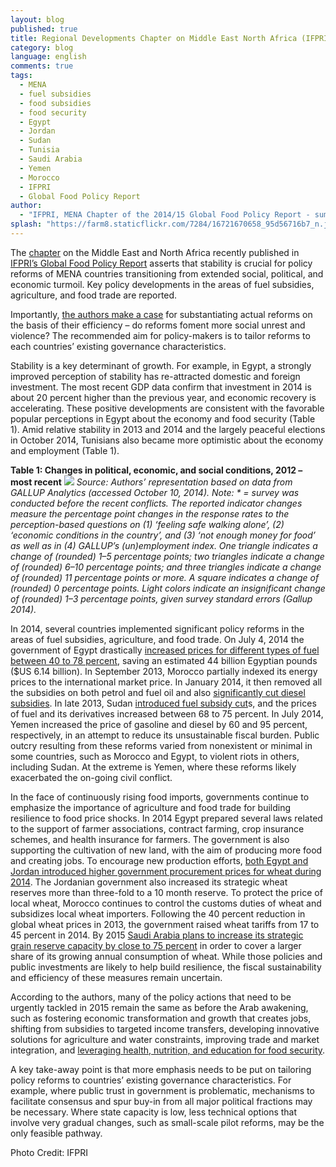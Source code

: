 ```yaml
---
layout: blog
published: true
title: Regional Developments Chapter on Middle East North Africa (IFPRI Global Food Policy Report)
category: blog
language: english
comments: true
tags: 
  - MENA
  - fuel subsidies
  - food subsidies
  - food security
  - Egypt
  - Jordan
  - Sudan
  - Tunisia
  - Saudi Arabia
  - Yemen
  - Morocco
  - IFPRI
  - Global Food Policy Report
author: 
  - "IFPRI, MENA Chapter of the 2014/15 Global Food Policy Report - summarized by Jacopo Bordignon"
splash: "https://farm8.staticflickr.com/7284/16721670658_95d56716b7_n.jpg"
---
```


The [chapter](http://www.ifpri.org/sites/default/files/gfpr/2015/feature_3088.html) on the Middle East and North Africa recently published in [IFPRI’s Global Food Policy Report](http://www.ifpri.org/sites/default/files/publications/gfpr20142015.pdf) asserts that stability is crucial for policy reforms of MENA countries transitioning from extended social, political, and economic turmoil. Key policy developments in the areas of fuel subsidies, agriculture, and food trade are reported. 
<!-- more -->

Importantly, [the authors make a case](http://www.ifpri.org/sites/default/files/gfpr/2015/feature_3088.html) for substantiating actual reforms on the basis of their efficiency – do reforms foment more social unrest and violence? The recommended aim for policy-makers is to tailor reforms to each countries’ existing governance characteristics. 


Stability is a key determinant of growth. For example, in Egypt, a strongly improved perception of stability has re-attracted domestic and foreign investment. The most recent GDP data confirm that investment in 2014 is about 20 percent higher than the previous year, and economic recovery is accelerating. These positive developments are consistent with the favorable popular perceptions in Egypt about the economy and food security (Table 1). Amid relative stability in 2013 and 2014 and the largely peaceful elections in October 2014, Tunisians also became more optimistic about the economy and employment (Table 1).


**Table 1: Changes in political, economic, and social conditions, 2012 – most recent**
![](https://farm8.staticflickr.com/7586/16721731098_5bd078c71f.jpg)
_Source: Authors’ representation based on data from GALLUP Analytics (accessed October 10, 2014).
Note: * = survey was conducted before the recent conflicts. The reported indicator changes measure the percentage point changes in the response rates to the perception-based questions on (1) ‘feeling safe walking alone’, (2) ‘economic conditions in the country’, and (3) ‘not enough money for food’ as well as in (4) GALLUP’s (un)employment index. One triangle indicates a change of (rounded) 1–5 percentage points; two triangles indicate a change of (rounded) 6–10 percentage points; and three triangles indicate a change of (rounded) 11 percentage points or more. A square indicates a change of (rounded) 0 percentage points. Light colors indicate an insignificant change of (rounded) 1–3 percentage points, given survey standard errors (Gallup 2014)._



In 2014, several countries implemented significant policy reforms in the areas of fuel subsidies, agriculture, and food trade. On July 4, 2014 the government of Egypt drastically [increased prices for different types of fuel between 40 to 78 percent](http://www.reuters.com/article/2014/07/04/us-egypt-energy-idUSKBN0F91YG20140704), saving an estimated 44 billion Egyptian pounds ($US 6.14 billion). In September 2013, Morocco partially indexed its energy prices to the international market price. In January 2014, it then removed all the subsidies on both petrol and fuel oil and also [significantly cut diesel subsidies](http://www.reuters.com/article/2014/01/17/morocco-economy-subsidies-idUSL5N0KR2EV20140117.). In late 2013, Sudan [introduced fuel subsidy cut](http://www.iisd.org/gsi/sites/default/files/ffs_sudan_lessons_learned_jan_2014.pdf.)s, and the prices of fuel and its derivatives increased between 68 to 75 percent. In July 2014, Yemen increased the price of gasoline and diesel by 60 and 95 percent, respectively, in an attempt to reduce its unsustainable fiscal burden. Public outcry resulting from these reforms varied from nonexistent or minimal in some countries, such as Morocco and Egypt, to violent riots in others, including Sudan. At the extreme is Yemen, where these reforms likely exacerbated the on-going civil conflict. 


In the face of continuously rising food imports, governments continue to emphasize the importance of agriculture and food trade for building resilience to food price shocks. In 2014 Egypt prepared several laws related to the support of farmer associations, contract farming, crop insurance schemes, and health insurance for farmers. The government is also supporting the cultivation of new land, with the aim of producing more food and creating jobs. To encourage new production efforts, [both Egypt and Jordan introduced higher government procurement prices for wheat during 2014](http://www.fao.org/giews/earthobservation/country/index.jsp?lang=en&code=EGY). The Jordanian government also increased its strategic wheat reserves more than three-fold to a 10 month reserve. To protect the price of local wheat, Morocco continues to control the customs duties of wheat and subsidizes local wheat importers. Following the 40 percent reduction in global wheat prices in 2013, the government raised wheat tariffs from 17 to 45 percent in 2014. By 2015 [Saudi Arabia plans to increase its strategic grain reserve capacity by close to 75 percent](http://www.fao.org/giews/earthobservation/country/index.jsp?lang=en&code=SAU) in order to cover a larger share of its growing annual consumption of wheat. While those policies and public investments are likely to help build resilience, the fiscal sustainability and efficiency of these measures remain uncertain. 


According to the authors, many of the policy actions that need to be urgently tackled in 2015 remain the same as before the Arab awakening, such as fostering economic transformation and growth that creates jobs, shifting from subsidies to targeted income transfers, developing innovative solutions for agriculture and water constraints, improving trade and market integration, and [leveraging health, nutrition, and education for food security](http://www.arabspatial.org). 


A key take-away point is that more emphasis needs to be put on tailoring policy reforms to countries’ existing governance characteristics. For example, where public trust in government is problematic, mechanisms to facilitate consensus and spur buy-in from all major political fractions may be necessary. Where state capacity is low, less technical options that involve very gradual changes, such as small-scale pilot reforms, may be the only feasible pathway. 

Photo Credit: IFPRI